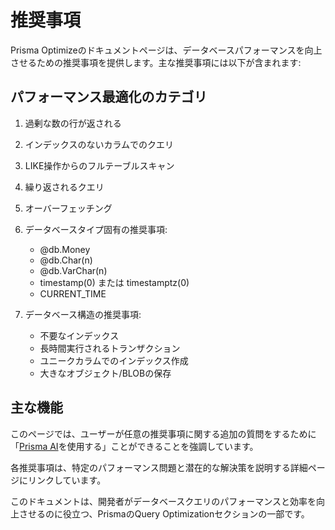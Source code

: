 # 推奨事項

Prisma Optimizeのドキュメントページは、データベースパフォーマンスを向上させるための推奨事項を提供します。主な推奨事項には以下が含まれます:

## パフォーマンス最適化のカテゴリ

1. 過剰な数の行が返される
2. インデックスのないカラムでのクエリ
3. LIKE操作からのフルテーブルスキャン
4. 繰り返されるクエリ
5. オーバーフェッチング
6. データベースタイプ固有の推奨事項:
   - @db.Money
   - @db.Char(n)
   - @db.VarChar(n)
   - timestamp(0) または timestamptz(0)
   - CURRENT_TIME

7. データベース構造の推奨事項:
   - 不要なインデックス
   - 長時間実行されるトランザクション
   - ユニークカラムでのインデックス作成
   - 大きなオブジェクト/BLOBの保存

## 主な機能

このページでは、ユーザーが任意の推奨事項に関する追加の質問をするために「[Prisma AI](/docs/postgres/query-optimization/prisma-ai)を使用する」ことができることを強調しています。

各推奨事項は、特定のパフォーマンス問題と潜在的な解決策を説明する詳細ページにリンクしています。

このドキュメントは、開発者がデータベースクエリのパフォーマンスと効率を向上させるのに役立つ、PrismaのQuery Optimizationセクションの一部です。
